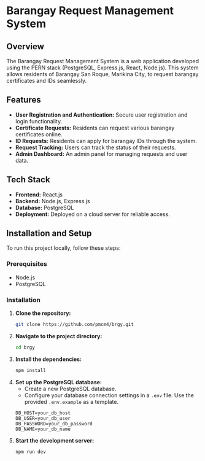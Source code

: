 # Barangay Request Management System

## Overview
The Barangay Request Management System is a web application developed using the PERN stack (PostgreSQL, Express.js, React, Node.js). This system allows residents of Barangay San Roque, Marikina City, to request barangay certificates and IDs seamlessly.

## Features
- **User Registration and Authentication:** Secure user registration and login functionality.
- **Certificate Requests:** Residents can request various barangay certificates online.
- **ID Requests:** Residents can apply for barangay IDs through the system.
- **Request Tracking:** Users can track the status of their requests.
- **Admin Dashboard:** An admin panel for managing requests and user data.

## Tech Stack
- **Frontend:** React.js
- **Backend:** Node.js, Express.js
- **Database:** PostgreSQL
- **Deployment:** Deployed on a cloud server for reliable access.

## Installation and Setup
To run this project locally, follow these steps:

### Prerequisites
- Node.js
- PostgreSQL

### Installation
1. **Clone the repository:**
    ```bash
    git clone https://github.com/pmcm4/brgy.git
    ```
2. **Navigate to the project directory:**
    ```bash
    cd brgy
    ```
3. **Install the dependencies:**
    ```bash
    npm install
    ```
4. **Set up the PostgreSQL database:**
    - Create a new PostgreSQL database.
    - Configure your database connection settings in a `.env` file. Use the provided `.env.example` as a template.
    ```plaintext
    DB_HOST=your_db_host
    DB_USER=your_db_user
    DB_PASSWORD=your_db_password
    DB_NAME=your_db_name
    ```
5. **Start the development server:**
    ```bash
    npm run dev
    ```


